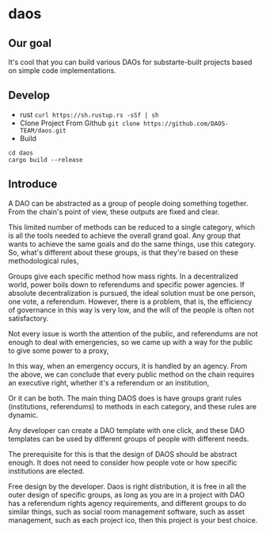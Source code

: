 # daos
## Our goal
It's cool that you can build various DAOs for substarte-built projects based on simple code implementations.
## Develop
* rust
`curl https://sh.rustup.rs -sSf | sh`
* Clone Project From Github
`git clone https://github.com/DAOS-TEAM/daos.git`
* Build
```angular2html
cd daos
cargo build --release
```

## Introduce
A DAO can be abstracted as a group of people doing something together. From the chain's point of view, these outputs are fixed and clear.

This limited number of methods can be reduced to a single category, which is all the tools needed to achieve the overall grand goal. Any group that wants to achieve the same goals and do the same things, use this category. So, what's different about these groups, is that they're based on these methodological rules,

Groups give each specific method how mass rights. In a decentralized world, power boils down to referendums and specific power agencies. If absolute decentralization is pursued, the ideal solution must be one person, one vote, a referendum. However, there is a problem, that is, the efficiency of governance in this way is very low, and the will of the people is often not satisfactory.

Not every issue is worth the attention of the public, and referendums are not enough to deal with emergencies, so we came up with a way for the public to give some power to a proxy,

In this way, when an emergency occurs, it is handled by an agency. From the above, we can conclude that every public method on the chain requires an executive right, whether it's a referendum or an institution,

Or it can be both. The main thing DAOS does is have groups grant rules (institutions, referendums) to methods in each category, and these rules are dynamic.

Any developer can create a DAO template with one click, and these DAO templates can be used by different groups of people with different needs.

The prerequisite for this is that the design of DAOS should be abstract enough. It does not need to consider how people vote or how specific institutions are elected.

Free design by the developer. Daos is right distribution, it is free in all the outer design of specific groups, as long as you are in a project with DAO has a referendum rights agency requirements, and different groups to do similar things, such as social room management software, such as asset management, such as each project ico, then this project is your best choice.
